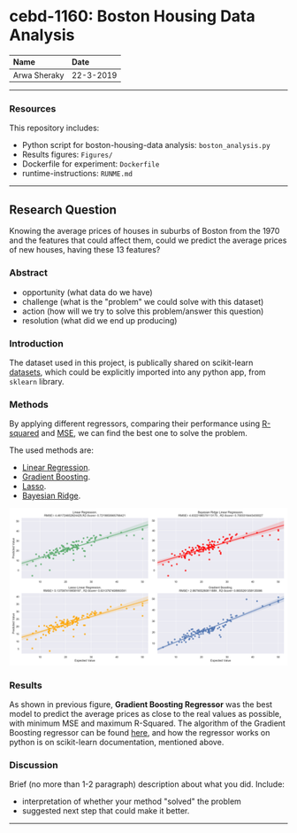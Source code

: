 # cebd-1160: Boston Housing Data Analysis

| Name | Date |
|:-------|:---------------|
| Arwa Sheraky | 22-3-2019 |

-----

### Resources
This repository includes:

- Python script for boston-housing-data analysis: `boston_analysis.py`
- Results figures: `Figures/`
- Dockerfile for experiment: `Dockerfile`
- runtime-instructions: `RUNME.md`

-----

## Research Question
Knowing the average prices of houses in suburbs of Boston from the 1970 and the features that could affect them, could we predict the average prices of new houses, having these 13 features?

### Abstract

- opportunity (what data do we have)
- challenge (what is the "problem" we could solve with this dataset)
- action (how will we try to solve this problem/answer this question)
- resolution (what did we end up producing)

### Introduction
The dataset used in this project, is publically shared on scikit-learn [datasets](https://scikit-learn.org/stable/datasets/index.html#boston-dataset), which could be explicitly imported into any python app, from `sklearn` library.

### Methods

By applying different regressors, comparing their performance using [R-squared](https://scikit-learn.org/stable/modules/generated/sklearn.metrics.r2_score.html) and [MSE](https://en.wikipedia.org/wiki/Mean_squared_error), we can find the best one to solve the problem.

The used methods are:
- [Linear Regression](https://scikit-learn.org/stable/modules/generated/sklearn.linear_model.LinearRegression.html#sklearn.linear_model.LinearRegression).
- [Gradient Boosting](https://scikit-learn.org/stable/modules/generated/sklearn.ensemble.GradientBoostingRegressor.html#sklearn.ensemble.GradientBoostingRegressor).
- [Lasso](https://scikit-learn.org/stable/modules/generated/sklearn.linear_model.Lasso.html#sklearn.linear_model.Lasso).
- [Bayesian Ridge](https://scikit-learn.org/stable/modules/generated/sklearn.linear_model.BayesianRidge.html#sklearn.linear_model.BayesianRidge).

![Models Comparison](./Figures/Regression_Models.png)

### Results

As shown in previous figure, **Gradient Boosting Regressor** was the best model to predict the average prices as close to the real values as possible, with minimum MSE and maximum R-Squared.
The algorithm of the Gradient Boosting regressor can be found [here](https://en.wikipedia.org/wiki/Gradient_boosting#Algorithm), and how the regressor works on python is on scikit-learn documentation, mentioned above.

### Discussion
Brief (no more than 1-2 paragraph) description about what you did. Include:

- interpretation of whether your method "solved" the problem
- suggested next step that could make it better.

-------
